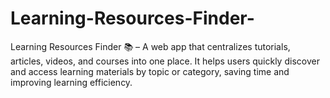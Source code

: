 # Learning-Resources-Finder-
Learning Resources Finder 📚 – A web app that centralizes tutorials, articles, videos, and courses into one place. It helps users quickly discover and access learning materials by topic or category, saving time and improving learning efficiency.

